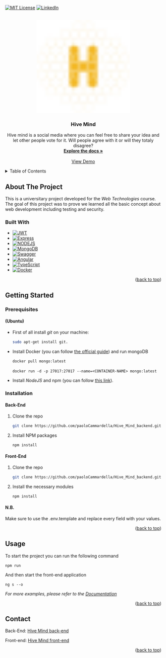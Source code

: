 <a name="readme-top"></a>

[![MIT License][license-shield]][license-url]
[![LinkedIn][linkedin-shield]][linkedin-url]

<!-- PROJECT LOGO -->
<br />
<div align="center">
  <a href="https://github.com/paoloCammardella/Hive_Mind_backend.git">
    <img src="src/images/logo.svg" alt="Logo" width="300" height="300">
  </a>

<h3 align="center">Hive Mind</h3>

  <p align="center">
    Hive mind is a social media where you can feel free to share your idea and let other people vote for it. Will people agree with it or will they totaly disagree?
    <br />
    <a href="https://github.com/paoloCammardella/Hive_Mind_backend.git"><strong>Explore the docs »</strong></a>
    <br />
    <br />
    <a href="https://github.com/paoloCammardella/Hive_Mind_backend.git">View Demo</a>
  </p>
</div>

<!-- TABLE OF CONTENTS -->
<details>
  <summary>Table of Contents</summary>
  <ol>
    <li>
      <a href="#about-the-project">About The Project</a>
      <ul>
        <li><a href="#built-with">Built With</a></li>
      </ul>
    </li>
    <li>
      <a href="#getting-started">Getting Started</a>
      <ul>
        <li><a href="#prerequisites">Prerequisites</a></li>
        <li><a href="#installation">Installation</a></li>
      </ul>
    </li>
    <li><a href="#usage">Usage</a></li>
    <li><a href="#license">License</a></li>
    <li><a href="#contact">Contact</a></li>
    <li><a href="#acknowledgments">Acknowledgments</a></li>
  </ol>
</details>

<!-- ABOUT THE PROJECT -->

## About The Project

This is a universitary project developed for the _Web Technologies_ course. The goal of this project was to prove we learned all the basic concept about web development including testing and security.

### Built With

- [![JWT][JWT]][JWT-url]
- [![Express][ExpressJS]][ExpressJS-url]
- [![NODEJS][NODEJS]][NODEJS-url]
- [![MongoDB][MongoDB]][MongoDB-url]
- [![Swagger][Swagger]][Swagger-url]
- [![Angular][Angular.io]][Angular-url]
- [![TypeScript][TypeScript]][TypeScript-url]
- [![Docker][Docker]][Docker-url]
<p align="right">(<a href="#readme-top">back to top</a>)</p>

<!-- GETTING STARTED -->

## Getting Started

### Prerequisites

#### (Ubuntu)

- First of all install _git_ on your machine:
  ```sh
  sudo apt-get install git.
  ```
- Install Docker (you can follow <a href="https://docs.docker.com/engine/install/ubuntu/">the official guide</a>) and run mongoDB

  ```
  docker pull mongo:latest

  docker run -d -p 27017:27017 --name=<CONTAINER-NAME> mongo:latest
  ```

- Install _NodeJS_ and npm (you can follow <a href="https://monovm.com/blog/install-npm-on-ubuntu/#Install-Node.js-and-npm-from-the-Ubuntu">this link</a>).

### Installation

#### Back-End

1. Clone the repo
   ```sh
   git clone https://github.com/paoloCammardella/Hive_Mind_backend.git
   ```
2. Install NPM packages
   ```sh
   npm install
   ```

#### Front-End

1. Clone the repo
   ```sh
   git clone https://github.com/paoloCammardella/Hive_Mind_backend.git
   ```
2. Install the necessary modules
   ```sh
   npm install
   ```

#### N.B.

Make sure to use the .env.template and replace every field with your values.

<p align="right">(<a href="#readme-top">back to top</a>)</p>

<!-- USAGE EXAMPLES -->

## Usage

To start the project you can run the following command

```
npm run
```

And then start the front-end application

```
ng s --o
```

_For more examples, please refer to the [Documentation](https://example.com)_

<p align="right">(<a href="#readme-top">back to top</a>)</p>

<!-- CONTACT -->

## Contact

Back-End: [Hive Mind back-end](https://github.com/paoloCammardella/Hive_Mind_backend.git)

Front-end: [Hive Mind front-end](https://github.com/paoloCammardella/Hive_Mind_backend.git)

<p align="right">(<a href="#readme-top">back to top</a>)</p>

<!-- MARKDOWN LINKS & IMAGES -->
<!-- https://www.markdownguide.org/basic-syntax/#reference-style-links -->

[contributors-shield]: https://img.shields.io/github/contributors/paoloCammardella/Hive_Mind.git.svg?style=for-the-badge
[contributors-url]: https://github.com/paoloCammardella/Hive_Mind_backend.git/graphs/contributors
[forks-shield]: https://img.shields.io/github/forks/paoloCammardella/Hive_Mind.git.svg?style=for-the-badge
[forks-url]: https://github.com/paoloCammardella/Hive_Mind_backend.git/network/members
[stars-shield]: https://img.shields.io/github/stars/paoloCammardella/Hive_Mind.git.svg?style=for-the-badge
[stars-url]: https://github.com/paoloCammardella/Hive_Mind_backend.git/stargazers
[issues-shield]: https://img.shields.io/github/issues/paoloCammardella/Hive_Mind.git.svg?style=for-the-badge
[issues-url]: https://github.com/paoloCammardella/Hive_Mind_backend.git/issues
[license-shield]: https://img.shields.io/github/license/paoloCammardella/Hive_Mind.git.svg?style=for-the-badge
[license-url]: https://github.com/paoloCammardella/Hive_Mind_backend.git/blob/master/LICENSE.txt
[linkedin-shield]: https://img.shields.io/badge/-LinkedIn-black.svg?style=for-the-badge&logo=linkedin&colorB=555
[linkedin-url]: https://linkedin.com/in/paolocammardella
[product-screenshot]: images/screenshot.png

<!-- Tech Stack -->

[ExpressJS]: https://img.shields.io/badge/Express%20js-000000?style=for-the-badge&logo=express&logoColor=white
[ExpressJS-url]: https://expressjs.com/
[Angular.io]: https://img.shields.io/badge/Angular-DD0031?style=for-the-badge&logo=angular&logoColor=white
[Angular-url]: https://angular.io/
[JWT]: https://img.shields.io/badge/JWT-000000?style=for-the-badge&logo=JSON%20web%20tokens&logoColor=white
[JWT-url]: https://JWT.io/
[Swagger]: https://img.shields.io/badge/-Swagger-%23Clojure?style=for-the-badge&logo=swagger&logoColor=white
[Swagger-url]: https://swagger.io/
[NODEJS]: https://img.shields.io/badge/Node%20js-339933?style=for-the-badge&logo=nodedotjs&logoColor=white
[NODEJS-URL]: https://nodejs.org/en
[MongoDB]: https://img.shields.io/badge/-MongoDB-13aa52?style=for-the-badge&logo=mongodb&logoColor=white
[MongoDB-url]: https://www.mongodb.com/it-it
[TypeScript]: https://img.shields.io/badge/TypeScript-3178C6?style=for-the-badge&logo=typescript&logoColor=white
[TypeScript-url]: https://www.typescriptlang.org/
[Docker]: https://img.shields.io/badge/Docker-2CA5E0?style=for-the-badge&logo=docker&logoColor=white
[Docker-url]: https://www.docker.com/
